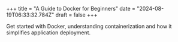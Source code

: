 +++
title = "A Guide to Docker for Beginners"
date = "2024-08-19T06:33:32.784Z"
draft = false
+++

  Get started with Docker, understanding containerization and how it simplifies application deployment.
        